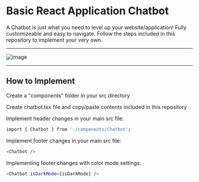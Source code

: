 # Basic React Application Chatbot 

A Chatbot is just what you need to level up your website/application! Fully customizeable and easy to navigate. Follow the steps included in this repository to implement your very own.

---

![image](https://github.com/user-attachments/assets/4a96fac6-353e-467e-bc77-e3704176c69f)

---



## How to Implement

Create a "components" folder in your src directory

Create chatbot.tsx file and copy/paste contents included in this repository


Implement header changes in your main src file:
```sh
import { Chatbot } from './components/Chatbot';
```

Implement footer changes in your main src file:
```sh
<Chatbot />
```

Implementing footer changes with color mode settings:
```sh
<Chatbot isDarkMode={isDarkMode} />
```
